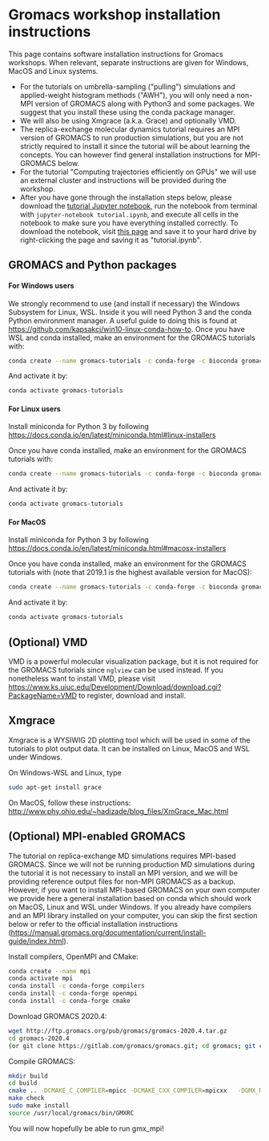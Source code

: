 # Gromacs workshop installation instructions

This page contains software installation instructions for Gromacs workshops. When relevant, separate instructions are given for Windows, MacOS and Linux systems.

- For the tutorials on umbrella-sampling ("pulling") simulations and applied-weight histogram methods ("AWH"), you will only need a non-MPI version of GROMACS along with Python3 and some packages. We suggest that you install these using the conda package manager. 
- We will also be using Xmgrace (a.k.a. Grace) and optionally VMD.
- The replica-exchange molecular dynamics tutorial requires an MPI version of GROMACS to run production simulations, but you are not strictly required to install it since the tutorial will be about learning the concepts. You can however find general installation instructions for MPI-GROMACS below. 
- For the tutorial "Computing trajectories efficiently on GPUs" we will use an external cluster and instructions will be provided during the workshop.
- After you have gone through the installation steps below, please download the [tutorial Jupyter notebook](tutorial.ipynb), run the notebook from terminal with `jupyter-notebook tutorial.ipynb`, and execute all cells in the notebook to make sure you have everything installed correctly.
To download the notebook, visit [this page](https://raw.githubusercontent.com/ENCCS/gromacs-workshop-installation/main/tutorial.ipynb) and save it to your hard drive by right-clicking the page and saving it as "tutorial.ipynb". 


## GROMACS and Python packages

#### For Windows users

We strongly recommend to use (and install if necessary) the Windows Subsystem for Linux, WSL. Inside it you will need Python 3 and the conda Python environment manager. A useful guide to doing this is found at https://github.com/kapsakcj/win10-linux-conda-how-to. Once you have WSL and conda installed, make an environment for the GROMACS tutorials with:

```bash
conda create --name gromacs-tutorials -c conda-forge -c bioconda gromacs=2020.4 matplotlib nglview notebook numpy requests pandas seaborn
```

And activate it by:

```bash
conda activate gromacs-tutorials
```

#### For Linux users

Install miniconda for Python 3 by following 
https://docs.conda.io/en/latest/miniconda.html#linux-installers 

Once you have conda installed, make an environment for the GROMACS tutorials with:

```bash
conda create --name gromacs-tutorials -c conda-forge -c bioconda gromacs=2020.4 matplotlib nglview notebook numpy requests pandas seaborn
```

And activate it by:

```bash
conda activate gromacs-tutorials
```

#### For MacOS

Install miniconda for Python 3 by following https://docs.conda.io/en/latest/miniconda.html#macosx-installers 

Once you have conda installed, make an environment for the GROMACS tutorials with (note that 2019.1 is the highest available version for MacOS):

```bash
conda create --name gromacs-tutorials -c conda-forge -c bioconda gromacs=2019.1 matplotlib nglview notebook numpy requests pandas seaborn
```

And activate it by:

```bash
conda activate gromacs-tutorials
```

## (Optional) VMD

VMD is a powerful molecular visualization package, but it is not required for the GROMACS tutorials since `nglview` can be used instead. If you nonetheless want to install VMD, please visit
https://www.ks.uiuc.edu/Development/Download/download.cgi?PackageName=VMD to register, download and install.

## Xmgrace

Xmgrace is a WYSIWIG 2D plotting tool which will be used in some of the tutorials to plot output data. It can be installed on Linux, MacOS and WSL under Windows.

On Windows-WSL and Linux, type 

```bash
sudo apt-get install grace
```

On MacOS, follow these instructions: http://www.phy.ohio.edu/~hadizade/blog_files/XmGrace_Mac.html

## (Optional) MPI-enabled GROMACS

The tutorial on replica-exchange MD simulations requires MPI-based GROMACS. Since we will not be running production MD simulations during the tutorial it is not necessary to install an MPI version, and we will be providing reference output files for non-MPI GROMACS as a backup. 
However, if you want to install MPI-based GROMACS on your own computer we provide here a general installation based on conda which should work on MacOS, Linux and WSL under Windows. If you already have compilers and an MPI library installed on your computer, you can skip the first section below or refer to the official installation instructions (https://manual.gromacs.org/documentation/current/install-guide/index.html). 

Install compilers, OpenMPI and CMake:

```bash
conda create --name mpi
conda activate mpi
conda install -c conda-forge compilers
conda install -c conda-forge openmpi
conda install -c conda-forge cmake
```

Download GROMACS 2020.4:

```bash
wget http://ftp.gromacs.org/pub/gromacs/gromacs-2020.4.tar.gz 
cd gromacs-2020.4
(or git clone https://gitlab.com/gromacs/gromacs.git; cd gromacs; git checkout v2020.4)
```

Compile GROMACS:

```bash
mkdir build
cd build
cmake .. -DCMAKE_C_COMPILER=mpicc -DCMAKE_CXX_COMPILER=mpicxx   -DGMX_MPI=ON -DGMX_DOUBLE=OFF  -DGMX_BUILD_OWN_FFTW=ON -DREGRESSIONTEST_DOWNLOAD=ON
make check
sudo make install
source /usr/local/gromacs/bin/GMXRC
```

You will now hopefully be able to run gmx_mpi!

